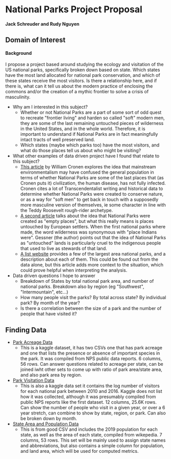 # National Parks Project Proposal

#### Jack Schreuder and Rudy Nguyen

## Domain of Interest

#### Background

I propose a project based around studying the ecology and visitation of the US national parks, specifically broken down based on state. Which states have the most land allocated for national park conservation, and which of these states receive the most visitors. Is there a relationship here, and if there is, what can it tell us about the modern practice of enclosing the commons and/or the creation of a mythic frontier to solve a crisis of masculinity.
- Why am I interested in this subject?
  - Whether or not National Parks are a part of some sort of odd quest to recreate "frontier living" and harden so called "soft" modern men, they are some of the last remaining untouched pieces of wilderness in the United States, and in the whole world. Therefore, it is important to understand if National Parks are in fact meaningfully intact tracts of well preserved land.
  - Which states (maybe which parks too) have the most visitors, and what do those places tell us about who might be visiting?
- What other examples of data driven project have I found that relate to this subject?
  - [This article](https://www.williamcronon.net/writing/Trouble_with_Wilderness_Main.html) by William Cronen explores the idea that mainstream environmentalism may have confused the general population in terms of whether National Parks are some of the last places that (as Cronen puts it) civilization, the human disease, has not fully infected. Cronen cites a lot of Transcendentalist writing and historical data to determine whether National Parks were created to conserve nature, or as a way for "soft men" to get back in touch with a supposedly more masculine version of themselves, ie some character in line with the Teddy Roosevelt rough-rider archetype.
  - [A second article](https://www.outsideonline.com/culture/books-media/leave-it-as-it-is-david-gessner-book-excerpt/) talks about the idea that National Parks were created as "empty places", but what this really means is places untouched by European settlers. When the first national parks where made, the word wilderness was synonymous with "place Indians were". Gessner (the author) points out that the idea of National Parks as "untouched" lands is particularly cruel to the indigenous people that used to live as stewards of that land.
  - [A list website](https://www.nationalparks.org/connect/blog/size-largest-national-parks-will-blow-your-mind) provides a few of the largest area national parks, and a description about each of them. This could be found out from the data alone, but this article adds more context to the situation, which could prove helpful when interpreting the analysis.
- Data driven questions I hope to answer
  - Breakdown of States by total national park area, and number of national parks. Breakdown also by region (eg "Southwest", "Intermountain", etc...)
  - How many people visit the parks? By total across state? By individual park? By month of the year?
  - Is there a correlation between the size of a park and the number of people that have visited it?

## Finding Data

- [Park Acreage Data](https://www.kaggle.com/datasets/nationalparkservice/park-biodiversity)
  - This is a kaggle dataset, it has two CSVs one that has park acreage and one that lists the presence or absence of important species in the park. It was compiled from NPS public data reports. 6 columns, 56 rows. Can answer questions related to acreage per state, can be joined iwht other sets to come up with ratio of park area/state area, and also park area by region.
- [Park Visitation Data](https://www.kaggle.com/datasets/karthickveerakumar/national-park)
  - This is also a kaggle data set it contains the log number of visitors for each national park between 2010 and 2016. Kaggle does not list how it was collected, although it was presumably compiled from public NPS reports like the first dataset. 12 columns, 25.6K rows. Can show the number of people who visit in a given year, or over a 6 year stretch, can combine to show by state, region, or park. Can also be broken down by month.
- [State Area and Population Data](http://goodcsv.com/geography/us-states-territories/)
  - This is from good CSV and includes the 2019 population for each state, as well as the area of each state, compiled from wikepedia. 7 columns, 53 rows. This set will be mainly used to assign state names and abbreviations, but also contains a simple column for population, and land area, which will be used for computed metrics.
